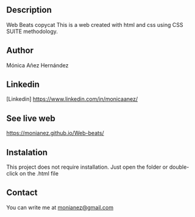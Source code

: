 ## Description
Web Beats copycat
This is a web created with html and css using CSS SUITE methodology.

## Author
Mónica Añez Hernández

## Linkedin
[Linkedin] https://www.linkedin.com/in/monicaanez/

## See live web
https://monianez.github.io/Web-beats/

## Instalation
This project does not require installation. Just open the folder or double-click on the .html file

## Contact
You can write me at monianez@gmail.com
